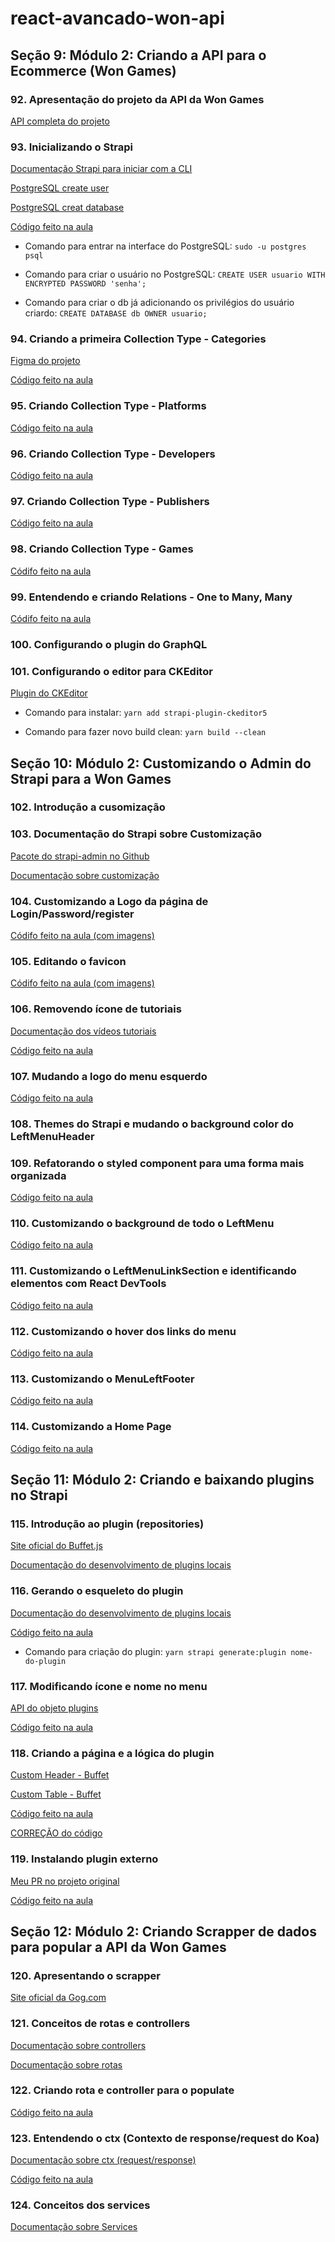 # react-avancado-won-api

## Seção 9: Módulo 2: Criando a API para o Ecommerce (Won Games)

### 92. Apresentação do projeto da API da Won Games

[API completa do projeto](https://github.com/Won-Games/api)

### 93. Inicializando o Strapi

[Documentação Strapi para iniciar com a CLI](https://strapi.io/documentation/developer-docs/latest/setup-deployment-guides/installation/cli.html)

[PostgreSQL create user](https://www.postgresql.org/docs/current/sql-createuser.html)

[PostgreSQL creat database](https://www.postgresql.org/docs/12/sql-createdatabase.html)

[Código feito na aula](https://github.com/Won-Games/api/commit/42a863360a3cdb605b27841187b4227525274ad4)

* Comando para entrar na interface do PostgreSQL: `sudo -u postgres psql`

* Comando para criar o usuário no PostgreSQL: `CREATE USER usuario WITH ENCRYPTED PASSWORD 'senha';`

* Comando para criar o db já adicionando os privilégios do usuário criardo: `CREATE DATABASE db OWNER usuario;`

### 94. Criando a primeira Collection Type - Categories

[Figma do projeto](https://www.figma.com/file/xwqB4b2hX8yPmp66vRuHLz/Won-Games---Em-Andamento!!?node-id=139%3A0)

[Código feito na aula](https://github.com/Won-Games/api/commit/cbad1f92ab24a47ac930bc5cea2d8166a7de5a40)

### 95. Criando Collection Type - Platforms

[Código feito na aula](https://github.com/Won-Games/api/commit/1d6378d009a85d41f677f080eb7c5c12f5ca4cc9)

### 96. Criando Collection Type - Developers

[Código feito na aula](https://github.com/Won-Games/api/commit/5fca468ee134bc4b5000ac3fd20586800f7418de)

### 97. Criando Collection Type - Publishers

[Código feito na aula](https://github.com/Won-Games/api/commit/5aa8f89e17aa7423fce798350969b2776ea06052)

### 98. Criando Collection Type - Games

[Códifo feito na aula](https://github.com/Won-Games/api/commit/bb27b8946a15f6916fb904d15acc3c39e26e79fd)

### 99. Entendendo e criando Relations - One to Many, Many

[Códifo feito na aula](https://github.com/Won-Games/api/commit/598cf5682a2011669b02a4a1dfa5e33cea361db6)

### 100. Configurando o plugin do GraphQL

### 101. Configurando o editor para CKEditor

[Plugin do CKEditor](https://github.com/Roslovets-Inc/strapi-plugin-ckeditor5)

* Comando para instalar: ```yarn add strapi-plugin-ckeditor5```

* Comando para fazer novo build clean: ```yarn build --clean```

## Seção 10: Módulo 2: Customizando o Admin do Strapi para a Won Games

### 102. Introdução a cusomização

### 103. Documentação do Strapi sobre Customização

[Pacote do strapi-admin no Github](https://github.com/strapi/strapi/tree/master/packages/strapi-admin)

[Documentação sobre customização](https://strapi.io/documentation/developer-docs/latest/development/admin-customization.html#admin-panel-customization)

### 104. Customizando a Logo da página de Login/Password/register

[Códifo feito na aula (com imagens)](https://github.com/Won-Games/api/commit/451606bf62b6c76f614e5c241383b447cf434e7e)

### 105. Editando o favicon

[Códifo feito na aula (com imagens)](https://github.com/Won-Games/api/commit/5bb787d3f34a0de114f9b7e2736483aa09e8da8f)

### 106. Removendo ícone de tutoriais

[Documentação dos vídeos tutoriais](https://strapi.io/documentation/developer-docs/latest/development/admin-customization.html#tutorial-videos)

[Código feito na aula](https://github.com/Won-Games/api/commit/435de71d9a3360745f52e9f984a9cd4b3c21f277)

### 107. Mudando a logo do menu esquerdo

[Código feito na aula](https://github.com/Won-Games/api/commit/f0f6289af06722c39211d7455ff7c7c2adfdf990)

### 108. Themes do Strapi e mudando o background color do LeftMenuHeader

### 109. Refatorando o styled component para uma forma mais organizada

[Código feito na aula](https://github.com/Won-Games/api/commit/eec778ec8bdcebeb2e1925e97d829c5175548eec)

### 110. Customizando o background de todo o LeftMenu

[Código feito na aula](https://github.com/Won-Games/api/commit/a32c3b4f2ad248b2b42f70d61218cedc78b0d1c1)

### 111. Customizando o LeftMenuLinkSection e identificando elementos com React DevTools

[Código feito na aula](https://github.com/Won-Games/api/commit/ddc58f30ddf518c089c55f1eaa7948cacd61ed75)

### 112. Customizando o hover dos links do menu

[Código feito na aula](https://github.com/Won-Games/api/commit/44f7bd0cce166e1463c8e9a22e0b14ffa138cc53)

### 113. Customizando o MenuLeftFooter

[Código feito na aula](https://github.com/Won-Games/api/commit/32ce5033f96ed1d693935c6db47dd4b3b22c8cea)

### 114. Customizando a Home Page

[Código feito na aula](https://github.com/Won-Games/api/commit/b27b00d25fa9f92a50ab7bf8df944f1d743c4708)

## Seção 11: Módulo 2: Criando e baixando plugins no Strapi

### 115. Introdução ao plugin (repositories)

[Site oficial do Buffet.js](https://buffetjs.io/)

[Documentação do desenvolvimento de plugins locais](https://strapi.io/documentation/developer-docs/latest/development/local-plugins-customization.html#local-plugins)

### 116. Gerando o esqueleto do plugin

[Documentação do desenvolvimento de plugins locais](https://strapi.io/documentation/developer-docs/latest/development/local-plugins-customization.html#local-plugins)

[Código feito na aula](https://github.com/Won-Games/api/commit/f9d05544fa9556aae1b1d2886ee5a75b68f19875)

* Comando para criação do plugin: ```yarn strapi generate:plugin nome-do-plugin```

### 117. Modificando ícone e nome no menu

[API do objeto plugins](https://strapi.io/documentation/developer-docs/latest/development/local-plugins-customization.html#api)

[Código feito na aula](https://github.com/Won-Games/api/commit/09a4c581e0936beb777bf8bfd818ae4ba504c27c)

### 118. Criando a página e a lógica do plugin

[Custom Header - Buffet](https://buffetjs.io/storybook/?path=/story/custom-header--simple)

[Custom Table - Buffet](https://buffetjs.io/storybook/?path=/story/components-table--simple)

[Código feito na aula](https://github.com/Won-Games/api/commit/9fe782b91d07c35ba4358d1ada04e163e1b61c0d)

[CORREÇÃO do código](https://github.com/Won-Games/api/pull/1/files)

### 119. Instalando plugin externo

[Meu PR no projeto original](https://github.com/node-vision/strapi-plugin-entity-relationship-chart/pull/3)

[Código feito na aula](https://github.com/Won-Games/api/commit/01d52ac27b2aa7aef94a9ff008bf87cce1375ad2)

## Seção 12: Módulo 2: Criando Scrapper de dados para popular a API da Won Games

### 120. Apresentando o scrapper

[Site oficial da Gog.com](https://www.gog.com/)

### 121. Conceitos de rotas e controllers

[Documentação sobre controllers](https://strapi.io/documentation/developer-docs/latest/development/backend-customization.html#controllers)

[Documentação sobre rotas](https://strapi.io/documentation/developer-docs/latest/development/backend-customization.html#routing)

### 122. Criando rota e controller para o populate

[Código feito na aula](https://github.com/Won-Games/api/commit/7870403b0e539c0bf279cb2ed730ec97488b2591)

### 123. Entendendo o ctx (Contexto de response/request do Koa)

[Documentação sobre ctx (request/response)](https://strapi.io/documentation/developer-docs/latest/development/backend-customization.html#requests-responses)

[Código feito na aula](https://github.com/Won-Games/api/commit/4587982c9864cf18d03c550b6a940354798a5b32)

### 124. Conceitos dos services

[Documentação sobre Services](https://strapi.io/documentation/developer-docs/latest/development/backend-customization.html#services)
